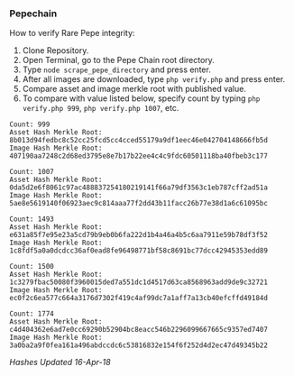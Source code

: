 ### Pepechain

How to verify Rare Pepe integrity:

1. Clone Repository.
2. Open Terminal, go to the Pepe Chain root directory.
3. Type ```node scrape_pepe_directory``` and press enter.
4. After all images are downloaded, type ```php verify.php``` and press enter.
5. Compare asset and image merkle root with published value.  
6. To compare with value listed below, specify count by typing ```php verify.php 999```, ```php verify.php 1007```, etc.


````
Count: 999
Asset Hash Merkle Root: 8b013d94fedbc8c52cc25fcd5cc4cced55179a9df1eec46e042704148666fb5d
Image Hash Merkle Root: 407190aa7248c2d68ed3795e8e7b17b22ee4c4c9fdc60501118ba40fbeb3c177
````
````
Count: 1007
Asset Hash Merkle Root: 0da5d2e6f8061c97ac488837254180219141f66a79df3563c1eb787cff2ad51a
Image Hash Merkle Root: 5ae8e5619140f06923aec9c814aaa77f2dd43b11facc26b77e38d1a6c61095bc
````
````
Count: 1493
Asset Hash Merkle Root: e631a85f7e95e23a5cd79b9eb0b6fa222d1b4a46a4b5c6aa7911e59b78df3f52
Image Hash Merkle Root: 1c8fdf5a0a0dcdcc36af0ead8fe96498771bf58c8691bc77dcc42945353edd89
````
````
Count: 1500
Asset Hash Merkle Root: 1c3279fbac50080f3960015ded7a551dc1d4517d63ca8568963add9de9c32721
Image Hash Merkle Root: ec0f2c6ea577c664a3176d7302f419c4af99dc7a1aff7a13cb40efcffd49184d
````
````
Count: 1774
Asset Hash Merkle Root: c4d404362e6ad7e0cc69290b52904bc8eacc546b2296099667665c9357ed7407
Image Hash Merkle Root: 3a0ba2a9f0fea161a496abdccdc6c53816832e154f6f252d4d2ec47d49345b22
````

*Hashes Updated 16-Apr-18*
